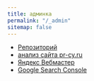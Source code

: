 ```yaml
---
title: админка
permalink: "/_admin"
sitemap: false
---
```



* [Репозиторий](https://github.com/altitude-survey/altitude-survey.github.io)
* [анализ сайта pr-cy.ru](https://a.pr-cy.ru/высотноеобследование.рф/)
* [Яндекс Вебмастер](https://webmaster.yandex.ru/site/https:высотноеобследование.рф:443/dashboard/)
* [Google Search Console](https://search.google.com/search-console?hl=ru&resource_id=sc-domain:xn--80abcbjebd0azthebbe5bgn1p.xn--p1ai)



